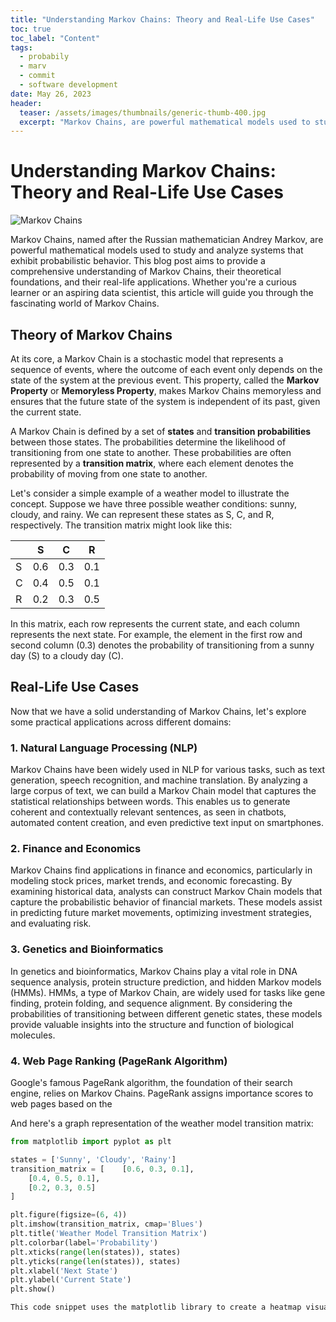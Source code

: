 ```yaml
---
title: "Understanding Markov Chains: Theory and Real-Life Use Cases"
toc: true
toc_label: "Content"
tags:
  - probabily
  - marv
  - commit
  - software development
date: May 26, 2023
header:
  teaser: /assets/images/thumbnails/generic-thumb-400.jpg
  excerpt: "Markov Chains, are powerful mathematical models used to study and analyze systems that exhibit probabilistic behavior. "
---
```


# Understanding Markov Chains: Theory and Real-Life Use Cases

![Markov Chains](https://upload.wikimedia.org/wikipedia/commons/thumb/2/2b/Markovkate_01.svg/640px-Markovkate_01.svg.png)

Markov Chains, named after the Russian mathematician Andrey Markov, are powerful mathematical models used to study and analyze systems that exhibit probabilistic behavior. This blog post aims to provide a comprehensive understanding of Markov Chains, their theoretical foundations, and their real-life applications. Whether you're a curious learner or an aspiring data scientist, this article will guide you through the fascinating world of Markov Chains.

## Theory of Markov Chains

At its core, a Markov Chain is a stochastic model that represents a sequence of events, where the outcome of each event only depends on the state of the system at the previous event. This property, called the **Markov Property** or **Memoryless Property**, makes Markov Chains memoryless and ensures that the future state of the system is independent of its past, given the current state.

A Markov Chain is defined by a set of **states** and **transition probabilities** between those states. The probabilities determine the likelihood of transitioning from one state to another. These probabilities are often represented by a **transition matrix**, where each element denotes the probability of moving from one state to another.

Let's consider a simple example of a weather model to illustrate the concept. Suppose we have three possible weather conditions: sunny, cloudy, and rainy. We can represent these states as S, C, and R, respectively. The transition matrix might look like this:

|      | S   | C   | R   |
|------|-----|-----|-----|
| S    | 0.6 | 0.3 | 0.1 |
| C    | 0.4 | 0.5 | 0.1 |
| R    | 0.2 | 0.3 | 0.5 |

In this matrix, each row represents the current state, and each column represents the next state. For example, the element in the first row and second column (0.3) denotes the probability of transitioning from a sunny day (S) to a cloudy day (C).

## Real-Life Use Cases

Now that we have a solid understanding of Markov Chains, let's explore some practical applications across different domains:

### 1. Natural Language Processing (NLP)

Markov Chains have been widely used in NLP for various tasks, such as text generation, speech recognition, and machine translation. By analyzing a large corpus of text, we can build a Markov Chain model that captures the statistical relationships between words. This enables us to generate coherent and contextually relevant sentences, as seen in chatbots, automated content creation, and even predictive text input on smartphones.

### 2. Finance and Economics

Markov Chains find applications in finance and economics, particularly in modeling stock prices, market trends, and economic forecasting. By examining historical data, analysts can construct Markov Chain models that capture the probabilistic behavior of financial markets. These models assist in predicting future market movements, optimizing investment strategies, and evaluating risk.

### 3. Genetics and Bioinformatics

In genetics and bioinformatics, Markov Chains play a vital role in DNA sequence analysis, protein structure prediction, and hidden Markov models (HMMs). HMMs, a type of Markov Chain, are widely used for tasks like gene finding, protein folding, and sequence alignment. By considering the probabilities of transitioning between different genetic states, these models provide valuable insights into the structure and function of biological molecules.

### 4. Web Page Ranking (PageRank Algorithm)

Google's famous PageRank algorithm, the foundation of their search engine, relies on Markov Chains. PageRank assigns importance scores to web pages based on the

And here's a graph representation of the weather model transition matrix:

```python
from matplotlib import pyplot as plt

states = ['Sunny', 'Cloudy', 'Rainy']
transition_matrix = [    [0.6, 0.3, 0.1],
    [0.4, 0.5, 0.1],
    [0.2, 0.3, 0.5]
]

plt.figure(figsize=(6, 4))
plt.imshow(transition_matrix, cmap='Blues')
plt.title('Weather Model Transition Matrix')
plt.colorbar(label='Probability')
plt.xticks(range(len(states)), states)
plt.yticks(range(len(states)), states)
plt.xlabel('Next State')
plt.ylabel('Current State')
plt.show()

This code snippet uses the matplotlib library to create a heatmap visualization of the transition matrix. The colors represent the probabilities of transitioning from one weather state to another.

